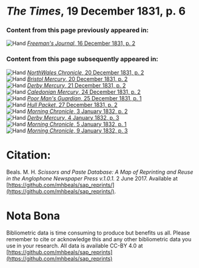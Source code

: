 # *The Times*, 19 December 1831, p. 6  
  
### Content from this page previously appeared in:  
![Hand](http://scissorsandpaste.net/wp-content/uploads/2017/06/smallhandpointer.png) [*Freeman's Journal*, 16 December 1831, p. 2](https://mhbeals.github.io/sap_html/Freeman's-Journal/Freeman's-Journal-16-December-1831-p-2)  
  
### Content from this page subsequently appeared in:  
![Hand](http://scissorsandpaste.net/wp-content/uploads/2017/06/smallhandpointer.png) [*NorthWales Chronicle*, 20 December 1831, p. 2](https://mhbeals.github.io/sap_html/NorthWales-Chronicle/NorthWales-Chronicle-20-December-1831-p-2)  
![Hand](http://scissorsandpaste.net/wp-content/uploads/2017/06/smallhandpointer.png) [*Bristol Mercury*, 20 December 1831, p. 2](https://mhbeals.github.io/sap_html/Bristol-Mercury/Bristol-Mercury-20-December-1831-p-2)  
![Hand](http://scissorsandpaste.net/wp-content/uploads/2017/06/smallhandpointer.png) [*Derby Mercury*, 21 December 1831, p. 2](https://mhbeals.github.io/sap_html/Derby-Mercury/Derby-Mercury-21-December-1831-p-2)  
![Hand](http://scissorsandpaste.net/wp-content/uploads/2017/06/smallhandpointer.png) [*Caledonian Mercury*, 24 December 1831, p. 2](https://mhbeals.github.io/sap_html/Caledonian-Mercury/Caledonian-Mercury-24-December-1831-p-2)  
![Hand](http://scissorsandpaste.net/wp-content/uploads/2017/06/smallhandpointer.png) [*Poor Man's Guardian*, 25 December 1831, p. 1](https://mhbeals.github.io/sap_html/Poor-Man's-Guardian/Poor-Man's-Guardian-25-December-1831-p-1)  
![Hand](http://scissorsandpaste.net/wp-content/uploads/2017/06/smallhandpointer.png) [*Hull Packet*, 27 December 1831, p. 2](https://mhbeals.github.io/sap_html/Hull-Packet/Hull-Packet-27-December-1831-p-2)  
![Hand](http://scissorsandpaste.net/wp-content/uploads/2017/06/smallhandpointer.png) [*Morning Chronicle*, 3 January 1832, p. 2](https://mhbeals.github.io/sap_html/Morning-Chronicle/Morning-Chronicle-3-January-1832-p-2)  
![Hand](http://scissorsandpaste.net/wp-content/uploads/2017/06/smallhandpointer.png) [*Derby Mercury*, 4 January 1832, p. 3](https://mhbeals.github.io/sap_html/Derby-Mercury/Derby-Mercury-4-January-1832-p-3)  
![Hand](http://scissorsandpaste.net/wp-content/uploads/2017/06/smallhandpointer.png) [*Morning Chronicle*, 5 January 1832, p. 1](https://mhbeals.github.io/sap_html/Morning-Chronicle/Morning-Chronicle-5-January-1832-p-1)  
![Hand](http://scissorsandpaste.net/wp-content/uploads/2017/06/smallhandpointer.png) [*Morning Chronicle*, 9 January 1832, p. 3](https://mhbeals.github.io/sap_html/Morning-Chronicle/Morning-Chronicle-9-January-1832-p-3)  


# Citation: 

Beals. M. H. *Scissors and Paste Database: A Map of Reprinting and Reuse in the Anglophone Newspaper Press v.1.0.1.* 2 June 2017. Available at [https://github.com/mhbeals/sap_reprints/](https://github.com/mhbeals/sap_reprints/). 

# Nota Bona

Bibliometric data is time consuming to produce but benefits us all. Please remember to cite or acknowledge this and any other bibliometric data you use in your research. All data is available CC-BY 4.0 at [https://github.com/mhbeals/sap_reprints](https://github.com/mhbeals/sap_reprints)